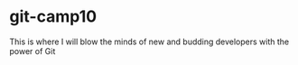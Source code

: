 # git-camp10
This is where I will blow the minds of new and budding developers with the power of Git
